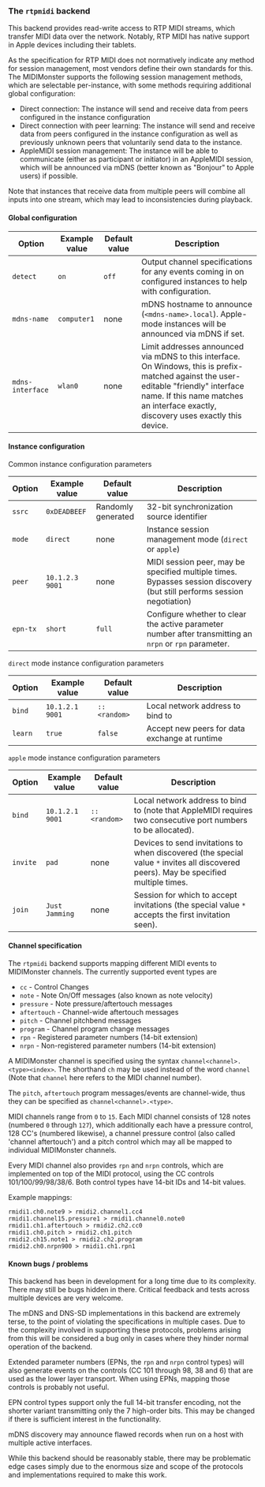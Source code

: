 ### The `rtpmidi` backend

This backend provides read-write access to RTP MIDI streams, which transfer MIDI data
over the network. Notably, RTP MIDI has native support in Apple devices including their
tablets.

As the specification for RTP MIDI does not normatively indicate any method
for session management, most vendors define their own standards for this.
The MIDIMonster supports the following session management methods, which are
selectable per-instance, with some methods requiring additional global configuration:

* Direct connection: The instance will send and receive data from peers configured in the
	instance configuration
* Direct connection with peer learning: The instance will send and receive data from peers
	configured in the instance configuration as well as previously unknown peers that
	voluntarily send data to the instance.
* AppleMIDI session management: The instance will be able to communicate (either as participant
	or initiator) in an AppleMIDI session, which will be announced via mDNS (better
	known as "Bonjour" to Apple users) if possible.

Note that instances that receive data from multiple peers will combine all inputs into one
stream, which may lead to inconsistencies during playback.

#### Global configuration

| Option		| Example value		| Default value 	| Description		|
|-----------------------|-----------------------|-----------------------|-----------------------|
| `detect`      	| `on`                  | `off`                 | Output channel specifications for any events coming in on configured instances to help with configuration. |
| `mdns-name`		| `computer1`		| none			| mDNS hostname to announce (`<mdns-name>.local`). Apple-mode instances will be announced via mDNS if set. |
| `mdns-interface` 	| `wlan0`		| none			| Limit addresses announced via mDNS to this interface. On Windows, this is prefix-matched against the user-editable "friendly" interface name. If this name matches an interface exactly, discovery uses exactly this device. |

#### Instance configuration

Common instance configuration parameters

| Option	| Example value		| Default value 	| Description		|
|---------------|-----------------------|-----------------------|-----------------------|
| `ssrc`	| `0xDEADBEEF`		| Randomly generated	| 32-bit synchronization source identifier |
| `mode`	| `direct`		| none			| Instance session management mode (`direct` or `apple`) |
| `peer`	| `10.1.2.3 9001`	| none			| MIDI session peer, may be specified multiple times. Bypasses session discovery (but still performs session negotiation) |
| `epn-tx`	| `short`		| `full`		| Configure whether to clear the active parameter number after transmitting an `nrpn` or `rpn` parameter. |

`direct` mode instance configuration parameters

| Option	| Example value		| Default value 	| Description		|
|---------------|-----------------------|-----------------------|-----------------------|
| `bind`	| `10.1.2.1 9001`	| `:: <random>`		| Local network address to bind to | 
| `learn`	| `true`		| `false`		| Accept new peers for data exchange at runtime |

`apple` mode instance configuration parameters

| Option	| Example value		| Default value 	| Description		|
|---------------|-----------------------|-----------------------|-----------------------|
| `bind`	| `10.1.2.1 9001`	| `:: <random>`		| Local network address to bind to (note that AppleMIDI requires two consecutive port numbers to be allocated). |
| `invite`	| `pad`			| none			| Devices to send invitations to when discovered (the special value `*` invites all discovered peers). May be specified multiple times. |
| `join`	| `Just Jamming`	| none			| Session for which to accept invitations (the special value `*` accepts the first invitation seen). |

#### Channel specification

The `rtpmidi` backend supports mapping different MIDI events to MIDIMonster channels. The currently supported event types are

* `cc` - Control Changes
* `note` - Note On/Off messages (also known as note velocity)
* `pressure` - Note pressure/aftertouch messages
* `aftertouch` - Channel-wide aftertouch messages
* `pitch` - Channel pitchbend messages
* `program` - Channel program change messages
* `rpn` - Registered parameter numbers (14-bit extension)
* `nrpn` - Non-registered parameter numbers (14-bit extension)

A MIDIMonster channel is specified using the syntax `channel<channel>.<type><index>`. The shorthand `ch` may be
used instead of the word `channel` (Note that `channel` here refers to the MIDI channel number).

The `pitch`, `aftertouch` program messages/events are channel-wide, thus they can be specified as `channel<channel>.<type>`.

MIDI channels range from `0` to `15`. Each MIDI channel consists of 128 notes (numbered `0` through `127`), which
additionally each have a pressure control, 128 CC's (numbered likewise), a channel pressure control (also called
'channel aftertouch') and a pitch control which may all be mapped to individual MIDIMonster channels.

Every MIDI channel also provides `rpn` and `nrpn` controls, which are implemented on top of the MIDI protocol, using
the CC controls 101/100/99/98/38/6. Both control types have 14-bit IDs and 14-bit values.

Example mappings:

```
rmidi1.ch0.note9 > rmidi2.channel1.cc4
rmidi1.channel15.pressure1 > rmidi1.channel0.note0
rmidi1.ch1.aftertouch > rmidi2.ch2.cc0
rmidi1.ch0.pitch > rmidi2.ch1.pitch
rmidi2.ch15.note1 > rmidi2.ch2.program
rmidi2.ch0.nrpn900 > rmidi1.ch1.rpn1
```

#### Known bugs / problems

This backend has been in development for a long time due to its complexity. There may still be bugs hidden in there.
Critical feedback and tests across multiple devices are very welcome.

The mDNS and DNS-SD implementations in this backend are extremely terse, to the point of violating the
specifications in multiple cases. Due to the complexity involved in supporting these protocols, problems
arising from this will be considered a bug only in cases where they hinder normal operation of the backend.

Extended parameter numbers (EPNs, the `rpn` and `nrpn` control types) will also generate events on the controls (CC 101 through
98, 38 and 6) that are used as the lower layer transport. When using EPNs, mapping those controls is probably not useful.

EPN control types support only the full 14-bit transfer encoding, not the shorter variant transmitting only the 7
high-order bits. This may be changed if there is sufficient interest in the functionality.

mDNS discovery may announce flawed records when run on a host with multiple active interfaces.

While this backend should be reasonably stable, there may be problematic edge cases simply due to the
enormous size and scope of the protocols and implementations required to make this work.
